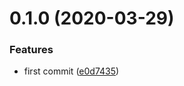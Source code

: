 # 0.1.0 (2020-03-29)


### Features

* first commit ([e0d7435](https://github.com/cheminfo/filter-array-of-object/commit/e0d7435a7215153b1c3792c9636d491a93f5c430))



